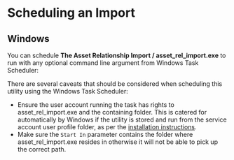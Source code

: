 # Scheduling an Import

## Windows
You can schedule **The Asset Relationship Import / asset_rel_import.exe** to run with any optional command line argument from Windows Task Scheduler:

There are several caveats that should be considered when scheduling this utility using the Windows Task Scheduler:

- Ensure the user account running the task has rights to asset_rel_import.exe and the containing folder. This is catered for automatically by Windows if the utility is stored and run from the service account user profile folder, as per the [installation instructions](data-imports-guide/assets/asset-relationship-intro).
- Make sure the ``Start In`` parameter contains the folder where asset_rel_import.exe resides in otherwise it will not be able to pick up the correct path.